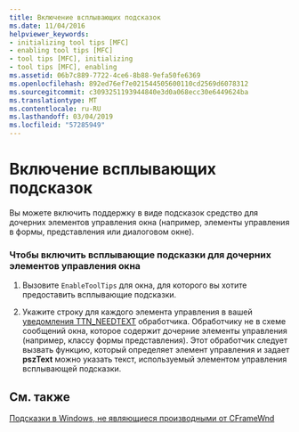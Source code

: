 ```yaml
---
title: Включение всплывающих подсказок
ms.date: 11/04/2016
helpviewer_keywords:
- initializing tool tips [MFC]
- enabling tool tips [MFC]
- tool tips [MFC], initializing
- tool tips [MFC], enabling
ms.assetid: 06b7c889-7722-4ce6-8b88-9efa50fe6369
ms.openlocfilehash: 892ed76ef7e021544505600110cd2569d6078312
ms.sourcegitcommit: c3093251193944840e3d0a068ecc30e6449624ba
ms.translationtype: MT
ms.contentlocale: ru-RU
ms.lasthandoff: 03/04/2019
ms.locfileid: "57285949"
---
```

# <a name="enabling-tool-tips"></a>Включение всплывающих подсказок

Вы можете включить поддержку в виде подсказок средство для дочерних элементов управления окна (например, элементы управления в формы, представления или диалоговом окне).

### <a name="to-enable-tool-tips-for-the-child-controls-of-a-window"></a>Чтобы включить всплывающие подсказки для дочерних элементов управления окна

1. Вызовите `EnableToolTips` для окна, для которого вы хотите предоставить всплывающие подсказки.

1. Укажите строку для каждого элемента управления в вашей [уведомления TTN_NEEDTEXT](../mfc/handling-ttn-needtext-notification-for-tool-tips.md) обработчика. Обработчику не в схеме сообщений окна, которое содержит дочерние элементы управления (например, классу формы представления). Этот обработчик следует вызвать функцию, который определяет элемент управления и задает **pszText** можно указать текст, используемый элементом управления всплывающей подсказки.

## <a name="see-also"></a>См. также

[Подсказки в Windows, не являющиеся производными от CFrameWnd](../mfc/tool-tips-in-windows-not-derived-from-cframewnd.md)
